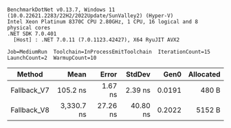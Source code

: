 ```

BenchmarkDotNet v0.13.7, Windows 11 (10.0.22621.2283/22H2/2022Update/SunValley2) (Hyper-V)
Intel Xeon Platinum 8370C CPU 2.80GHz, 1 CPU, 16 logical and 8 physical cores
.NET SDK 7.0.401
  [Host] : .NET 7.0.11 (7.0.1123.42427), X64 RyuJIT AVX2

Job=MediumRun  Toolchain=InProcessEmitToolchain  IterationCount=15  
LaunchCount=2  WarmupCount=10  

```
|      Method |       Mean |    Error |   StdDev |   Gen0 | Allocated |
|------------ |-----------:|---------:|---------:|-------:|----------:|
| Fallback_V7 |   105.2 ns |  1.67 ns |  2.39 ns | 0.0191 |     480 B |
| Fallback_V8 | 3,330.7 ns | 27.26 ns | 40.80 ns | 0.2022 |    5152 B |
